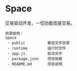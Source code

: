 # Space

交易驱动开发，一切功能皆是交易。

```
目录结构：
space
 - public          静态文件目录
 - runtime         运行时文件
 - app.js          启动文件
 - package.json    项目依赖
 - README.md       项目说明
```

